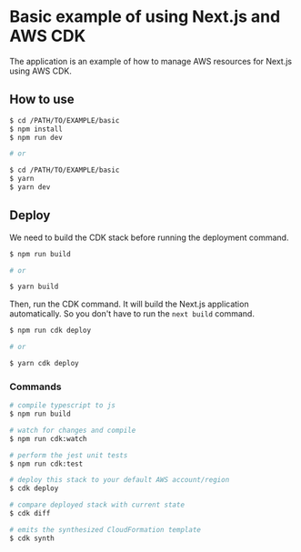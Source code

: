 # Basic example of using Next.js and AWS CDK

The application is an example of how to manage AWS resources for Next.js using AWS CDK.

## How to use

```bash
$ cd /PATH/TO/EXAMPLE/basic
$ npm install
$ npm run dev

# or

$ cd /PATH/TO/EXAMPLE/basic
$ yarn
$ yarn dev
```

## Deploy

We need to build the CDK stack before running the deployment command.

```bash
$ npm run build

# or

$ yarn build
```

Then, run the CDK command.
It will build the Next.js application automatically.
So you don't have to run the `next build` command.

```bash
$ npm run cdk deploy

# or

$ yarn cdk deploy
```

### Commands

```bash
# compile typescript to js
$ npm run build

# watch for changes and compile
$ npm run cdk:watch

# perform the jest unit tests
$ npm run cdk:test

# deploy this stack to your default AWS account/region
$ cdk deploy

# compare deployed stack with current state
$ cdk diff

# emits the synthesized CloudFormation template
$ cdk synth
```
